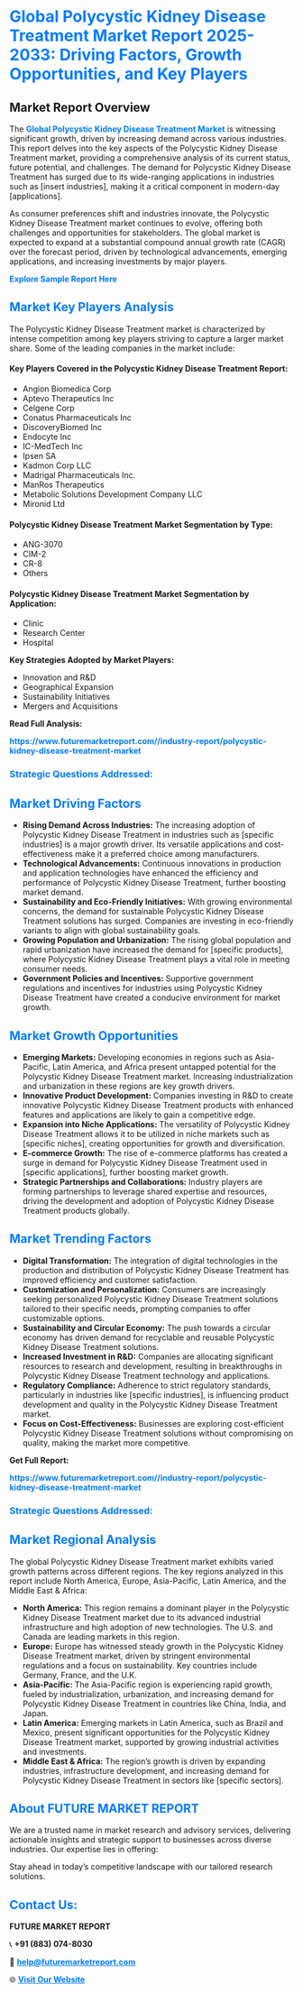 <h1 style="color: #007BFF;">Global Polycystic Kidney Disease Treatment Market Report 2025-2033: Driving Factors, Growth Opportunities, and Key Players</h1>

<section id="overview">
<h2>Market Report Overview</h2>
<p>The <a href="https://www.futuremarketreport.com//industry-report/polycystic-kidney-disease-treatment-market" style="color: #007BFF; text-decoration: none;"><strong>Global Polycystic Kidney Disease Treatment Market</strong></a> is witnessing significant growth, driven by increasing demand across various industries. This report delves into the key aspects of the Polycystic Kidney Disease Treatment market, providing a comprehensive analysis of its current status, future potential, and challenges. The demand for Polycystic Kidney Disease Treatment has surged due to its wide-ranging applications in industries such as [insert industries], making it a critical component in modern-day [applications].</p>
<p>As consumer preferences shift and industries innovate, the Polycystic Kidney Disease Treatment market continues to evolve, offering both challenges and opportunities for stakeholders. The global market is expected to expand at a substantial compound annual growth rate (CAGR) over the forecast period, driven by technological advancements, emerging applications, and increasing investments by major players.</p>
</section>

<section id="overview">
<p><a href="https://www.futuremarketreport.com//request-sample/reportId=86185" style="color: #007BFF; text-decoration: none;"><strong>Explore Sample Report Here</strong></a></p>
</section>

<section id="key-players">
<h2 style="color: #007BFF;">Market Key Players Analysis</h2>
<p>The Polycystic Kidney Disease Treatment market is characterized by intense competition among key players striving to capture a larger market share. Some of the leading companies in the market include:</p>
<h4>Key Players Covered in the Polycystic Kidney Disease Treatment Report:</h4>
<ul><li>Angion Biomedica Corp</li><li>Aptevo Therapeutics Inc</li><li>Celgene Corp</li><li>Conatus Pharmaceuticals Inc</li><li>DiscoveryBiomed Inc</li><li>Endocyte Inc</li><li>IC-MedTech Inc</li><li>Ipsen SA</li><li>Kadmon Corp LLC</li><li>Madrigal Pharmaceuticals Inc.</li><li>ManRos Therapeutics</li><li>Metabolic Solutions Development Company LLC</li><li>Mironid Ltd</li></ul>
<h4>Polycystic Kidney Disease Treatment Market Segmentation by Type:</h4>
<ul><li>ANG-3070</li><li>CIM-2</li><li>CR-8</li><li>Others</li></ul>

<h4>Polycystic Kidney Disease Treatment Market Segmentation by Application:</h4>
<ul><li>Clinic</li><li>Research Center</li><li>Hospital</li></ul>
<p><strong>Key Strategies Adopted by Market Players:</strong></p>
<ul>
<li>Innovation and R&D</li>
<li>Geographical Expansion</li>
<li>Sustainability Initiatives</li>
<li>Mergers and Acquisitions</li>
</ul>
</section>

<section>
<p><strong>Read Full Analysis: </strong></p><a href="https://www.futuremarketreport.com//industry-report/polycystic-kidney-disease-treatment-market" style="color: #007BFF; text-decoration: none;"><strong>https://www.futuremarketreport.com//industry-report/polycystic-kidney-disease-treatment-market</strong></a>
<h3 style="color: #007BFF;">Strategic Questions Addressed:</h3>
</section>

<section id="driving-factors">
<h2 style="color: #007BFF;">Market Driving Factors</h2>
<ul>
<li><strong>Rising Demand Across Industries:</strong> The increasing adoption of Polycystic Kidney Disease Treatment in industries such as [specific industries] is a major growth driver. Its versatile applications and cost-effectiveness make it a preferred choice among manufacturers.</li>
<li><strong>Technological Advancements:</strong> Continuous innovations in production and application technologies have enhanced the efficiency and performance of Polycystic Kidney Disease Treatment, further boosting market demand.</li>
<li><strong>Sustainability and Eco-Friendly Initiatives:</strong> With growing environmental concerns, the demand for sustainable Polycystic Kidney Disease Treatment solutions has surged. Companies are investing in eco-friendly variants to align with global sustainability goals.</li>
<li><strong>Growing Population and Urbanization:</strong> The rising global population and rapid urbanization have increased the demand for [specific products], where Polycystic Kidney Disease Treatment plays a vital role in meeting consumer needs.</li>
<li><strong>Government Policies and Incentives:</strong> Supportive government regulations and incentives for industries using Polycystic Kidney Disease Treatment have created a conducive environment for market growth.</li>
</ul>
</section>

<section id="growth-opportunities">
<h2 style="color: #007BFF;">Market Growth Opportunities</h2>
<ul>
<li><strong>Emerging Markets:</strong> Developing economies in regions such as Asia-Pacific, Latin America, and Africa present untapped potential for the Polycystic Kidney Disease Treatment market. Increasing industrialization and urbanization in these regions are key growth drivers.</li>
<li><strong>Innovative Product Development:</strong> Companies investing in R&D to create innovative Polycystic Kidney Disease Treatment products with enhanced features and applications are likely to gain a competitive edge.</li>
<li><strong>Expansion into Niche Applications:</strong> The versatility of Polycystic Kidney Disease Treatment allows it to be utilized in niche markets such as [specific niches], creating opportunities for growth and diversification.</li>
<li><strong>E-commerce Growth:</strong> The rise of e-commerce platforms has created a surge in demand for Polycystic Kidney Disease Treatment used in [specific applications], further boosting market growth.</li>
<li><strong>Strategic Partnerships and Collaborations:</strong> Industry players are forming partnerships to leverage shared expertise and resources, driving the development and adoption of Polycystic Kidney Disease Treatment products globally.</li>
</ul>
</section>

<section id="trending-factors">
<h2 style="color: #007BFF;">Market Trending Factors</h2>
<ul>
<li><strong>Digital Transformation:</strong> The integration of digital technologies in the production and distribution of Polycystic Kidney Disease Treatment has improved efficiency and customer satisfaction.</li>
<li><strong>Customization and Personalization:</strong> Consumers are increasingly seeking personalized Polycystic Kidney Disease Treatment solutions tailored to their specific needs, prompting companies to offer customizable options.</li>
<li><strong>Sustainability and Circular Economy:</strong> The push towards a circular economy has driven demand for recyclable and reusable Polycystic Kidney Disease Treatment solutions.</li>
<li><strong>Increased Investment in R&D:</strong> Companies are allocating significant resources to research and development, resulting in breakthroughs in Polycystic Kidney Disease Treatment technology and applications.</li>
<li><strong>Regulatory Compliance:</strong> Adherence to strict regulatory standards, particularly in industries like [specific industries], is influencing product development and quality in the Polycystic Kidney Disease Treatment market.</li>
<li><strong>Focus on Cost-Effectiveness:</strong> Businesses are exploring cost-efficient Polycystic Kidney Disease Treatment solutions without compromising on quality, making the market more competitive.</li>
</ul>
</section>

<section>
<p><strong>Get Full Report: </strong></p><a href="https://www.futuremarketreport.com//industry-report/polycystic-kidney-disease-treatment-market" style="color: #007BFF; text-decoration: none;"><strong>https://www.futuremarketreport.com//industry-report/polycystic-kidney-disease-treatment-market</strong></a>
<h3 style="color: #007BFF;">Strategic Questions Addressed:</h3>
</section>


<section id="regional-analysis">
<h2 style="color: #007BFF;">Market Regional Analysis</h2>
<p>The global Polycystic Kidney Disease Treatment market exhibits varied growth patterns across different regions. The key regions analyzed in this report include North America, Europe, Asia-Pacific, Latin America, and the Middle East & Africa:</p>
<ul>
<li><strong>North America:</strong> This region remains a dominant player in the Polycystic Kidney Disease Treatment market due to its advanced industrial infrastructure and high adoption of new technologies. The U.S. and Canada are leading markets in this region.</li>
<li><strong>Europe:</strong> Europe has witnessed steady growth in the Polycystic Kidney Disease Treatment market, driven by stringent environmental regulations and a focus on sustainability. Key countries include Germany, France, and the U.K.</li>
<li><strong>Asia-Pacific:</strong> The Asia-Pacific region is experiencing rapid growth, fueled by industrialization, urbanization, and increasing demand for Polycystic Kidney Disease Treatment in countries like China, India, and Japan.</li>
<li><strong>Latin America:</strong> Emerging markets in Latin America, such as Brazil and Mexico, present significant opportunities for the Polycystic Kidney Disease Treatment market, supported by growing industrial activities and investments.</li>
<li><strong>Middle East & Africa:</strong> The region’s growth is driven by expanding industries, infrastructure development, and increasing demand for Polycystic Kidney Disease Treatment in sectors like [specific sectors].</li>
</ul>
</section>

<footer>
<h2 style="color: #007BFF;">About FUTURE MARKET REPORT</h2>
<p>We are a trusted name in market research and advisory services, delivering actionable insights and strategic support to businesses across diverse industries. Our expertise lies in offering:</p>

<p>Stay ahead in today’s competitive landscape with our tailored research solutions.</p>

<h2 style="color: #007BFF;">Contact Us:</h2>
<p><strong>FUTURE MARKET REPORT</strong></p>
<p>📞 <strong>+91 (883) 074-8030</strong></p>
<p>📧 <strong><a href="mailto:help@futuremarketreport.com" style="color: #007BFF;">help@futuremarketreport.com</a></strong></p>
<p>🌐 <strong><a href="https://www.futuremarketreport.com/" style="color: #007BFF;">Visit Our Website</a></strong></p>
</footer>